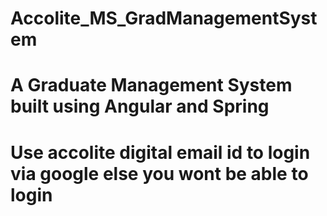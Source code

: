 # Accolite_MS_GradManagementSystem
# A Graduate Management System built using Angular and Spring
# Use accolite digital email id to login via google else you wont be able to login
